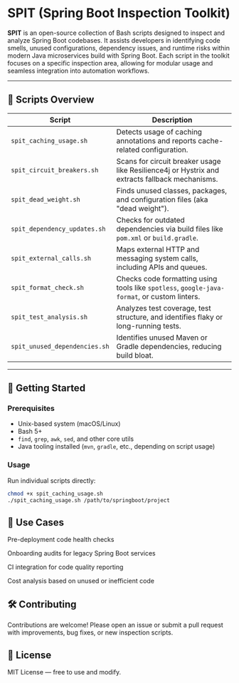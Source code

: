 # SPIT (Spring Boot Inspection Toolkit)

**SPIT** is an open-source collection of Bash scripts designed to inspect and analyze Spring Boot codebases. It assists developers in identifying code smells, unused configurations, dependency issues, and runtime risks within modern Java microservices build with Spring Boot. Each script in the toolkit focuses on a specific inspection area, allowing for modular usage and seamless integration into automation workflows.

---

## 🔧 Scripts Overview

| Script                          | Description |
|----------------------------------|-------------|
| `spit_caching_usage.sh`          | Detects usage of caching annotations and reports cache-related configuration. |
| `spit_circuit_breakers.sh`       | Scans for circuit breaker usage like Resilience4j or Hystrix and extracts fallback mechanisms. |
| `spit_dead_weight.sh`            | Finds unused classes, packages, and configuration files (aka "dead weight"). |
| `spit_dependency_updates.sh`     | Checks for outdated dependencies via build files like `pom.xml` or `build.gradle`. |
| `spit_external_calls.sh`         | Maps external HTTP and messaging system calls, including APIs and queues. |
| `spit_format_check.sh`           | Checks code formatting using tools like `spotless`, `google-java-format`, or custom linters. |
| `spit_test_analysis.sh`          | Analyzes test coverage, test structure, and identifies flaky or long-running tests. |
| `spit_unused_dependencies.sh`    | Identifies unused Maven or Gradle dependencies, reducing build bloat. |

---

## 🚀 Getting Started

### Prerequisites

- Unix-based system (macOS/Linux)
- Bash 5+
- `find`, `grep`, `awk`, `sed`, and other core utils
- Java tooling installed (`mvn`, `gradle`, etc., depending on script usage)

### Usage

Run individual scripts directly:

```bash
chmod +x spit_caching_usage.sh
./spit_caching_usage.sh /path/to/springboot/project
```

## 🧠 Use Cases
Pre-deployment code health checks

Onboarding audits for legacy Spring Boot services

CI integration for code quality reporting

Cost analysis based on unused or inefficient code

## 🛠️ Contributing
Contributions are welcome! Please open an issue or submit a pull request with improvements, bug fixes, or new inspection scripts.

## 📄 License
MIT License — free to use and modify.
